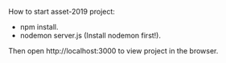 How to start asset-2019 project:

- npm install.
- nodemon server.js (Install nodemon first!).

Then open http://localhost:3000 to view project in the browser.